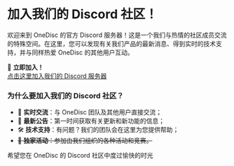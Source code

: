 # 加入我们的 Discord 社区！

欢迎来到 OneDisc 的官方 Discord 服务器！这是一个我们与热情的社区成员交流的特殊空间。在这里，您可以发现有关我们产品的最新消息、得到实时的技术支持，并与同样热爱 OneDisc 的其他用户互动。

🔗 **立即加入！**  
[点击这里加入我们的 Discord 服务器](https://discord.gg/SpSvbUfsY8)

### 为什么要加入我们的 Discord 社区？

- 💬 **实时交流**：与 OneDisc 团队及其他用户直接交流；
- 📢 **最新公告**：第一时间获取有关更新和新功能的信息；
- 🛠️ **技术支持**：有问题？我们的团队会在这里为您提供帮助；
- ~~🎉 **独家活动**：参加由我们组织的各种活动和竞赛。~~

希望您在 OneDisc 的 Discord 社区中度过愉快的时光
